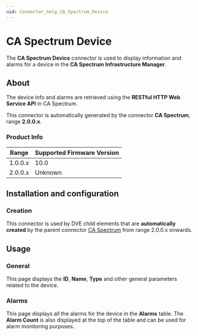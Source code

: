 ```yaml
---
uid: Connector_help_CA_Spectrum_Device
---
```


# CA Spectrum Device

The **CA Spectrum Device** connector is used to display information and alarms for a device in the **CA Spectrum Infrastructure Manager**.

## About

The device info and alarms are retrieved using the **RESTful HTTP Web Service API** in CA Spectrum.

This connector is automatically generated by the connector **CA Spectrum**, range **2.0.0.x**.

### Product Info

| Range | Supported Firmware Version |
|------------------|-----------------------------|
| 1.0.0.x          | 10.0                        |
| 2.0.0.x          | Unknown                     |

## Installation and configuration

### Creation

This connector is used by DVE child elements that are **automatically created** by the parent connector [CA Spectrum](xref:Connector_help_CA_Spectrum) from range 2.0.0.x onwards.

## Usage

### General

This page displays the **ID**, **Name**, **Type** and other general parameters related to the device.

### Alarms

This page displays all the alarms for the device in the **Alarms** table. The **Alarm Count** is also displayed at the top of the table and can be used for alarm monitoring purposes.
